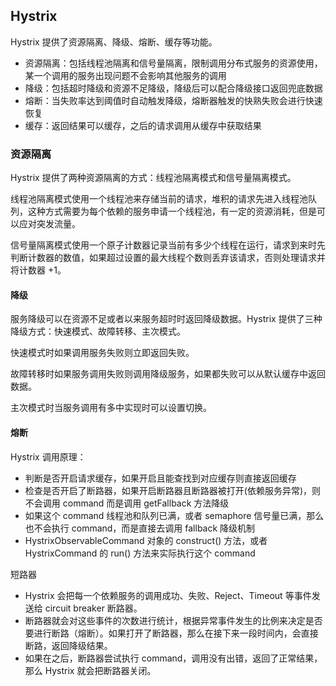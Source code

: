 ## Hystrix
Hystrix 提供了资源隔离、降级、熔断、缓存等功能。

- 资源隔离：包括线程池隔离和信号量隔离，限制调用分布式服务的资源使用，某一个调用的服务出现问题不会影响其他服务的调用
- 降级：包括超时降级和资源不足降级，降级后可以配合降级接口返回兜底数据
- 熔断：当失败率达到阈值时自动触发降级，熔断器触发的快熟失败会进行快速恢复
- 缓存：返回结果可以缓存，之后的请求调用从缓存中获取结果

### 资源隔离
Hystrix 提供了两种资源隔离的方式：线程池隔离模式和信号量隔离模式。

线程池隔离模式使用一个线程池来存储当前的请求，堆积的请求先进入线程池队列，这种方式需要为每个依赖的服务申请一个线程池，有一定的资源消耗，但是可以应对突发流量。

信号量隔离模式使用一个原子计数器记录当前有多少个线程在运行，请求到来时先判断计数器的数值，如果超过设置的最大线程个数则丢弃该请求，否则处理请求并将计数器 +1。

#### 降级
服务降级可以在资源不足或者以来服务超时时返回降级数据。Hystrix 提供了三种降级方式：快速模式、故障转移、主次模式。

快速模式时如果调用服务失败则立即返回失败。

故障转移时如果服务调用失败则调用降级服务，如果都失败可以从默认缓存中返回数据。

主次模式时当服务调用有多中实现时可以设置切换。


#### 熔断







 Hystrix 调用原理：
 - 判断是否开启请求缓存，如果开启且能查找到对应缓存则直接返回缓存
 - 检查是否开启了断路器，如果开启断路器且断路器被打开(依赖服务异常)，则不会调用 command 而是调用 getFallback 方法降级
 - 如果这个 command 线程池和队列已满，或者 semaphore 信号量已满，那么也不会执行 command，而是直接去调用 fallback 降级机制
 - HystrixObservableCommand 对象的 construct() 方法，或者 HystrixCommand 的 run() 方法来实际执行这个 command

短路器
 - Hystrix 会把每一个依赖服务的调用成功、失败、Reject、Timeout 等事件发送给 circuit breaker 断路器。
 - 断路器就会对这些事件的次数进行统计，根据异常事件发生的比例来决定是否要进行断路（熔断）。如果打开了断路器，那么在接下来一段时间内，会直接断路，返回降级结果。
 - 如果在之后，断路器尝试执行 command，调用没有出错，返回了正常结果，那么 Hystrix 就会把断路器关闭。